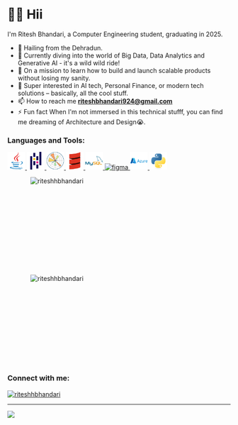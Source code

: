# 🙋‍♂️ Hii
I'm Ritesh Bhandari, a Computer Engineering student, graduating in 2025.<br>
- 🌄 Hailing from the Dehradun.<br>
- 🔭 Currently diving into the world of Big Data, Data Analytics and Generative AI - it's a wild wild ride!
- 🌱 On a mission to learn how to build and launch scalable products without losing my sanity.
- 💬 Super interested in AI tech, Personal Finance, or modern tech solutions – basically, all the cool stuff.<br>
- 📫 How to reach me **riteshbhandari924@gmail.com**
- ⚡ Fun fact When I'm not immersed in this technical stufff, you can find me dreaming of Architecture and Design😭.

<h3 align="left">Languages and Tools:</h3>
<p align="left">
  <a href="https://www.java.com" target="_blank" rel="noreferrer"> 
    <img src="https://raw.githubusercontent.com/devicons/devicon/master/icons/java/java-original.svg" alt="java" width="40" height="40"/> 
  </a> 
  <a href="https://pandas.pydata.org/" target="_blank" rel="noreferrer"> 
    <img src="https://raw.githubusercontent.com/devicons/devicon/2ae2a900d2f041da66e950e4d48052658d850630/icons/pandas/pandas-original.svg" alt="pandas" width="40" height="40"/> 
  </a> 
  <a href="https://matplotlib.org/" target="_blank" rel="noreferrer"> 
    <img src="https://raw.githubusercontent.com/devicons/devicon/master/icons/matplotlib/matplotlib-original.svg" alt="matplotlib" width="40" height="40"/> 
  </a> 
  <a href="https://scala-lang.org/" target="_blank" rel="noreferrer"> 
    <img src="https://raw.githubusercontent.com/devicons/devicon/master/icons/scala/scala-original.svg" alt="scala" width="40" height="40"/> 
  </a> 
  <a href="https://www.mysql.com/" target="_blank" rel="noreferrer"> 
    <img src="https://raw.githubusercontent.com/devicons/devicon/master/icons/mysql/mysql-original-wordmark.svg" alt="mysql" width="40" height="40"/> 
  </a> 
  <a href="https://www.figma.com/" target="_blank" rel="noreferrer"> 
    <img src="https://www.vectorlogo.zone/logos/figma/figma-icon.svg" alt="figma" width="40" height="40"/> 
  </a> 
  <a href="https://azure.microsoft.com/en-us/" target="_blank" rel="noreferrer"> 
    <img src="https://raw.githubusercontent.com/devicons/devicon/master/icons/azure/azure-original-wordmark.svg" alt="azure" width="40" height="40"/> 
  </a> 
  <a href="https://www.python.org/" target="_blank" rel="noreferrer"> 
    <img src="https://raw.githubusercontent.com/devicons/devicon/master/icons/python/python-original.svg" alt="python" width="40" height="40"/> 
  </a> 
</p>

<div style="display: flex; justify-content: center; align-items: center; gap: 20px; flex-wrap: wrap;">
  <img src="https://github-readme-stats.vercel.app/api?username=riteshhbhandari&show_icons=true&locale=en" alt="riteshhbhandari" style="height: 200px; width: 400px; object-fit: contain;" />
  <img src="https://github-readme-streak-stats.herokuapp.com/?user=riteshhbhandari&" alt="riteshhbhandari" style="height: 200px; width: 400px; object-fit: contain;" />
</div>



<h3 align="left">Connect with me:</h3>
<p align="left">
<a href="https://linkedin.com/in/riteshbhandari" target="blank"><img align="center" src="https://raw.githubusercontent.com/rahuldkjain/github-profile-readme-generator/master/src/images/icons/Social/linked-in-alt.svg" alt="riteshhbhandari" height="30" width="40" /></a>

---
[![](https://visitcount.itsvg.in/api?id=riteshhbhandari&icon=0&color=0)](https://visitcount.itsvg.in)
